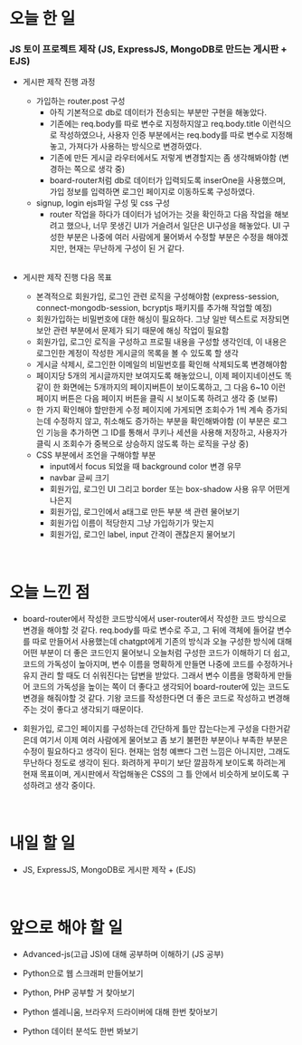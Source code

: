 # 오늘 한 일

### JS 토이 프로젝트 제작 (JS, ExpressJS, MongoDB로 만드는 게시판 + EJS)

- 게시판 제작 진행 과정

  - 가입하는 router.post 구성
    - 아직 기본적으로 db로 데이터가 전송되는 부분만 구현을 해놓았다.
    - 기존에는 req.body를 따로 변수로 지정하지않고 req.body.title 이런식으로 작성하였으나, 사용자 인증 부분에서는 req.body를 따로 변수로 지정해놓고, 가져다가 사용하는 방식으로 변경하였다.
    - 기존에 만든 게시글 라우터에서도 저렇게 변경할지는 좀 생각해봐야함 (변경하는 쪽으로 생각 중)
    - board-router처럼 db로 데이터가 입력되도록 inserOne을 사용했으며, 가입 정보를 입력하면 로그인 페이지로 이동하도록 구성하였다.
  - signup, login ejs파일 구성 및 css 구성
    - router 작업을 하다가 데이터가 넘어가는 것을 확인하고 다음 작업을 해보려고 했으나, 너무 못생긴 UI가 거슬려서 일단은 UI구성을 해놓았다. UI 구성한 부분은 나중에 여러 사람에게 물어봐서 수정할 부분은 수정을 해야겠지만, 현재는 무난하게 구성이 된 거 같다.

  <br />

- 게시판 제작 진행 다음 목표

  - 본격적으로 회원가입, 로그인 관련 로직을 구성해야함 (express-session, connect-mongodb-session, bcryptjs 패키지를 추가해 작업할 예정)
  - 회원가입하는 비밀번호에 대한 해싱이 필요하다. 그냥 일반 텍스트로 저장되면 보안 관련 부분에서 문제가 되기 때문에 해싱 작업이 필요함
  - 회원가입, 로그인 로직을 구성하고 프로필 내용을 구성할 생각인데, 이 내용은 로그인한 계정이 작성한 게시글의 목록을 볼 수 있도록 할 생각
  - 게시글 삭제시, 로그인한 이메일의 비밀번호를 확인해 삭제되도록 변경해야함
  - 페이지당 5개의 게시글까지만 보여지도록 해놓았으니, 이제 페이지네이션도 똑같이 한 화면에는 5개까지의 페이지버튼이 보이도록하고, 그 다음 6~10 이런 페이지 버튼은 다음 페이지 버튼을 클릭 시 보이도록 하려고 생각 중 (보류)
  - 한 가지 확인해야 할만한게 수정 페이지에 가게되면 조회수가 1씩 계속 증가되는데 수정하지 않고, 취소해도 증가하는 부분을 확인해봐야함 (이 부분은 로그인 기능을 추가하면 그 ID를 통해서 쿠키나 세션을 사용해 저장하고, 사용자가 클릭 시 조회수가 중복으로 상승하지 않도록 하는 로직을 구상 중)
  - CSS 부분에서 조언을 구해야할 부분
    - input에서 focus 되었을 때 background color 변경 유무
    - navbar 글씨 크기
    - 회원가입, 로그인 UI 그리고 border 또는 box-shadow 사용 유무 어떤게 나은지
    - 회원가입, 로그인에서 a태그로 만든 부분 색 관련 물어보기
    - 회원가입 이름이 적당한지 그냥 가입하기가 맞는지
    - 회원가입, 로그인 label, input 간격이 괜찮은지 물어보기

<br />

# 오늘 느낀 점

- board-router에서 작성한 코드방식에서 user-router에서 작성한 코드 방식으로 변경을 해야할 것 같다. req.body를 따로 변수로 주고, 그 뒤에 객체에 들어갈 변수를 따로 만들어서 사용했는데 chatgpt에게 기존의 방식과 오늘 구성한 방식에 대해 어떤 부분이 더 좋은 코드인지 물어보니 오늘처럼 구성한 코드가 이해하기 더 쉽고, 코드의 가독성이 높아지며, 변수 이름을 명확하게 만들면 나중에 코드를 수정하거나 유지 관리 할 때도 더 쉬워진다는 답변을 받았다. 그래서 변수 이름을 명확하게 만들어 코드의 가독성을 높이는 쪽이 더 좋다고 생각되어 board-router에 있는 코드도 변경을 해줘야할 것 같다. 기왕 코드를 작성한다면 더 좋은 코드로 작성하고 변경해주는 것이 좋다고 생각되기 때문이다.

- 회원가입, 로그인 페이지를 구성하는데 간단하게 틀만 잡는다는게 구성을 다한거같은데 여기서 이제 여러 사람에게 물어보고 좀 보기 불편한 부분이나 부족한 부분은 수정이 필요하다고 생각이 된다. 현재는 엄청 예쁘다 그런 느낌은 아니지만, 그래도 무난하다 정도로 생각이 된다. 화려하게 꾸미기 보단 깔끔하게 보이도록 하려는게 현재 목표이며, 게시판에서 작업해놓은 CSS의 그 틀 안에서 비슷하게 보이도록 구성하려고 생각 중이다.

<br />

# 내일 할 일

- JS, ExpressJS, MongoDB로 게시판 제작 + (EJS)

<br />

# 앞으로 해야 할 일

- Advanced-js(고급 JS)에 대해 공부하며 이해하기 (JS 공부)

- Python으로 웹 스크래퍼 만들어보기

- Python, PHP 공부할 거 찾아보기

- Python 셀레니움, 브라우저 드라이버에 대해 한번 찾아보기

- Python 데이터 분석도 한번 봐보기
